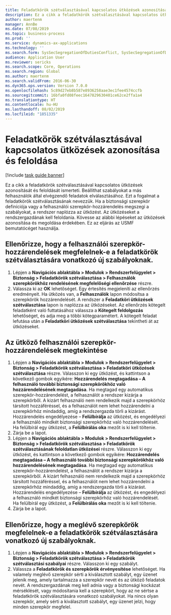 ```yaml
---
title: Feladatkörök szétválasztásával kapcsolatos ütközések azonosítása és feloldása
description: Ez a cikk a feladatkörök szétválasztásával kapcsolatos ütközések azonosítását és feloldását ismerteti.
author: maertenm
manager: AnnBe
ms.date: 07/08/2019
ms.topic: business-process
ms.prod: ''
ms.service: dynamics-ax-applications
ms.technology: ''
ms.search.form: SysSecSegregationOfDutiesConflict, SysSecSegregationOfDutiesRule
audience: Application User
ms.reviewer: sericks
ms.search.scope: Core, Operations
ms.search.region: Global
ms.author: maertenm
ms.search.validFrom: 2016-06-30
ms.dyn365.ops.version: Version 7.0.0
ms.openlocfilehash: 5c89d27eb8b587e8936258aae3ec1fee4574ccfb
ms.sourcegitcommit: 16bfa0fd08feec1647829630401ce62ce2ffa1a4
ms.translationtype: HT
ms.contentlocale: hu-HU
ms.lasthandoff: 08/02/2019
ms.locfileid: "1851335"
---
```

# <a name="identify-and-resolve-conflicts-in-segregation-of-duties"></a>Feladatkörök szétválasztásával kapcsolatos ütközések azonosítása és feloldása

[!include [task guide banner](../../includes/task-guide-banner.md)]

Ez a cikk a feladatkörök szétválasztásával kapcsolatos ütközések azonosítását és feloldását ismerteti. Beállíthat szabályokat a más felhasználók által elvégzendő feladatok elválasztásához. Ezt a fogalmat a feladatkörök szétválasztásának nevezzük. Ha a biztonsági szerepkör definíciója vagy a felhasználói szerepkör-hozzárendelés megszegi a szabályokat, a rendszer naplózza az ütközést. Az ütközéseket a rendszergazdának kell feloldania. Kövesse az alábbi lépéseket az ütközések azonosítása és megoldása érdekében. Ez az eljárás az USMF bemutatócéget használja.


## <a name="verify-whether-user-role-assignments-comply-with-new-rules-for-segregation-of-duties"></a>Ellenőrizze, hogy a felhasználói szerepkör-hozzárendelések megfelelnek-e a feladatkörök szétválasztására vonatkozó új szabályoknak.
1. Lépjen a **Navigációs ablaktábla > Modulok > Rendszerfelügyelet > Biztonság > Feladatkörök szétválasztása > Felhasználók szerepkörökhöz rendelésének megfelelőségi ellenőrzése** részre.
2. Válassza ki az **OK** lehetőséget. Egy értesítés megjeleníti az ellenőrzés eredményeit. Ha ütközés van, a **Felhasználók** lapon módosítsa a szerepkörök hozzárendelését. A rendszer a **Feladatköri ütközések szétválasztása** lapon is naplózza az ütközéseket. Az ellenőrzés kötegelt feladatként való futtatásához válassza a **Kötegelt feldolgozás** lehetőséget, és adja meg a többi kötegparamétert. A kötegelt feladat lefutása után a **Feladatköri ütközések szétválasztása** tekintheti át az ütközéseket.  

## <a name="view-and-resolve-conflicting-user-role-assignments"></a>Az ütköző felhasználói szerepkör-hozzárendelések megtekintése
1. Lépjen a **Navigációs ablaktábla > Modulok > Rendszerfelügyelet > Biztonság > Feladatkörök szétválasztása > Feladatköri ütközések szétválasztása** részre. Válasszon ki egy ütközést, és kattintson a következő gombok egyikére: **Hozzárendelés megtagadása – A felhasználó további biztonsági szerepkörökhöz való hozzárendelésének megtagadása**. Ha megtagad egy automatikus szerepkör-hozzárendelést, a felhasználót a rendszer kizárja a szerepkörből. A kizárt felhasználó nem rendelkezik majd a szerepkörhöz társított hozzáféréssel, és a felhasználót nem lehet hozzárendelni a szerepkörhöz mindaddig, amíg a rendszergazda törli a kizárást. Hozzárendelés engedélyezése – **Felülbírálja** az ütközést, és engedélyezi a felhasználó mindkét biztonsági szerepkörhöz való hozzárendelését. Ha felülbírál egy ütközést, a **Felülbírálás oka** mezőt is ki kell töltenie.  
2. Zárja be a lapot.
3. Lépjen a **Navigációs ablaktábla > Modulok > Rendszerfelügyelet > Biztonság > Feladatkörök szétválasztása > Feladatkörök szétválasztásának feloldatlan ütközései** részre. Válasszon ki egy ütközést, és kattintson a következő gombok egyikére: **Hozzárendelés megtagadása – A felhasználó további biztonsági szerepkörökhöz való hozzárendelésének megtagadása**. Ha megtagad egy automatikus szerepkör-hozzárendelést, a felhasználót a rendszer kizárja a szerepkörből. A kizárt felhasználó nem rendelkezik majd a szerepkörhöz társított hozzáféréssel, és a felhasználót nem lehet hozzárendelni a szerepkörhöz mindaddig, amíg a rendszergazda törli a kizárást. Hozzárendelés engedélyezése – **Felülbírálja** az ütközést, és engedélyezi a felhasználó mindkét biztonsági szerepkörhöz való hozzárendelését. Ha felülbírál egy ütközést, a **Felülbírálás oka** mezőt is ki kell töltenie.    
4. Zárja be a lapot.

## <a name="verify-whether-existing-roles-comply-with-new-rules-for-segregation-of-duties"></a>Ellenőrizze, hogy a meglévő szerepkörök megfelelnek-e a feladatkörök szétválasztására vonatkozó új szabályoknak.
1. Lépjen a **Navigációs ablaktábla > Modulok > Rendszerfelügyelet > Biztonság > Feladatkörök szétválasztása > Feladatkörök szétválasztási szabályai** részre. Válasszon ki egy szabályt.  
2. Válassza a **Feladatkörök és szerepkörök érvényesítése** lehetőséget. Ha valamely meglévő szerepkör sérti a kiválasztott szabályt, egy üzenet jelenik meg, amely tartalmazza a szerepkör nevét és az ütköző feladatok nevét. A rendszergazdának meg kell adnia vagy a biztonsági kockázat mérséklését, vagy módosítania kell a szerepkört, hogy az ne sértse a feladatkörök szétválasztására vonatkozó szabályokat. Ha nincs olyan szerepkör, amely sérti a kiválasztott szabályt, egy üzenet jelzi, hogy minden szerepkör megfelel.  

